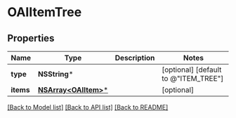 # OAIItemTree

## Properties
Name | Type | Description | Notes
------------ | ------------- | ------------- | -------------
**type** | **NSString*** |  | [optional] [default to @"ITEM_TREE"]
**items** | [**NSArray&lt;OAIItem&gt;***](OAIItem.md) |  | [optional] 

[[Back to Model list]](../README.md#documentation-for-models) [[Back to API list]](../README.md#documentation-for-api-endpoints) [[Back to README]](../README.md)


